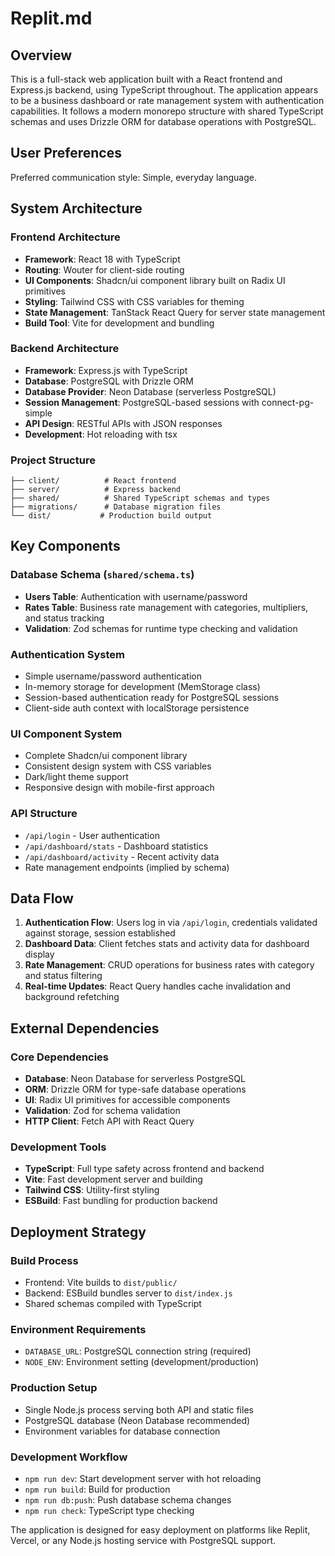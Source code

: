 # Replit.md

## Overview

This is a full-stack web application built with a React frontend and Express.js backend, using TypeScript throughout. The application appears to be a business dashboard or rate management system with authentication capabilities. It follows a modern monorepo structure with shared TypeScript schemas and uses Drizzle ORM for database operations with PostgreSQL.

## User Preferences

Preferred communication style: Simple, everyday language.

## System Architecture

### Frontend Architecture
- **Framework**: React 18 with TypeScript
- **Routing**: Wouter for client-side routing
- **UI Components**: Shadcn/ui component library built on Radix UI primitives
- **Styling**: Tailwind CSS with CSS variables for theming
- **State Management**: TanStack React Query for server state management
- **Build Tool**: Vite for development and bundling

### Backend Architecture
- **Framework**: Express.js with TypeScript
- **Database**: PostgreSQL with Drizzle ORM
- **Database Provider**: Neon Database (serverless PostgreSQL)
- **Session Management**: PostgreSQL-based sessions with connect-pg-simple
- **API Design**: RESTful APIs with JSON responses
- **Development**: Hot reloading with tsx

### Project Structure
```
├── client/          # React frontend
├── server/          # Express backend
├── shared/          # Shared TypeScript schemas and types
├── migrations/      # Database migration files
└── dist/           # Production build output
```

## Key Components

### Database Schema (`shared/schema.ts`)
- **Users Table**: Authentication with username/password
- **Rates Table**: Business rate management with categories, multipliers, and status tracking
- **Validation**: Zod schemas for runtime type checking and validation

### Authentication System
- Simple username/password authentication
- In-memory storage for development (MemStorage class)
- Session-based authentication ready for PostgreSQL sessions
- Client-side auth context with localStorage persistence

### UI Component System
- Complete Shadcn/ui component library
- Consistent design system with CSS variables
- Dark/light theme support
- Responsive design with mobile-first approach

### API Structure
- `/api/login` - User authentication
- `/api/dashboard/stats` - Dashboard statistics
- `/api/dashboard/activity` - Recent activity data
- Rate management endpoints (implied by schema)

## Data Flow

1. **Authentication Flow**: Users log in via `/api/login`, credentials validated against storage, session established
2. **Dashboard Data**: Client fetches stats and activity data for dashboard display
3. **Rate Management**: CRUD operations for business rates with category and status filtering
4. **Real-time Updates**: React Query handles cache invalidation and background refetching

## External Dependencies

### Core Dependencies
- **Database**: Neon Database for serverless PostgreSQL
- **ORM**: Drizzle ORM for type-safe database operations
- **UI**: Radix UI primitives for accessible components
- **Validation**: Zod for schema validation
- **HTTP Client**: Fetch API with React Query

### Development Tools
- **TypeScript**: Full type safety across frontend and backend
- **Vite**: Fast development server and building
- **Tailwind CSS**: Utility-first styling
- **ESBuild**: Fast bundling for production backend

## Deployment Strategy

### Build Process
- Frontend: Vite builds to `dist/public/`
- Backend: ESBuild bundles server to `dist/index.js`
- Shared schemas compiled with TypeScript

### Environment Requirements
- `DATABASE_URL`: PostgreSQL connection string (required)
- `NODE_ENV`: Environment setting (development/production)

### Production Setup
- Single Node.js process serving both API and static files
- PostgreSQL database (Neon Database recommended)
- Environment variables for database connection

### Development Workflow
- `npm run dev`: Start development server with hot reloading
- `npm run build`: Build for production
- `npm run db:push`: Push database schema changes
- `npm run check`: TypeScript type checking

The application is designed for easy deployment on platforms like Replit, Vercel, or any Node.js hosting service with PostgreSQL support.